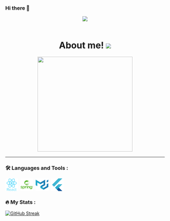 ### Hi there 👋

<div id="header" align="center">
<img src="https://media.giphy.com/media/26tPo9rksWnfPo4HS/giphy.gif" width="100"/>
</div>

<div id="header" align="center"> 
<img src="https://komarev.com/ghpvc/?username=johnnyfoster256&style=flat-square&color=blue" alt=""/>

  <h1>
  About me!
<img src="https://media.giphy.com/media/hvRJCLFzcasrR4ia7z/giphy.gif" width="30px"/>
</h1>

<img src="https://media.giphy.com/media/j7mJcuvIEPbHrXMe68/giphy.gif" width="300" height="300"/>
  
</div>

---


### :hammer_and_wrench: Languages and Tools :

<div>

<img src="https://github.com/devicons/devicon/blob/master/icons/react/react-original-wordmark.svg" title="React" alt="React" width="40" height="40"/>&nbsp;
<img src="https://github.com/devicons/devicon/blob/master/icons/spring/spring-original-wordmark.svg" title="Spring" alt="Spring" width="40" height="40"/>&nbsp;
<img src="https://github.com/devicons/devicon/blob/master/icons/materialui/materialui-original.svg" title="Material UI" alt="Material UI" width="40" height="40"/>&nbsp;
<img src="https://github.com/devicons/devicon/blob/master/icons/flutter/flutter-original.svg" title="Flutter" alt="Flutter" width="40" height="40"/>&nbsp;
</div> 

### :fire: My Stats :
[![GitHub Streak](http://github-readme-streak-stats.herokuapp.com?user=johnnyfoster256&theme=dark&background=000000)](https://git.io/streak-stats) 
